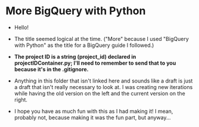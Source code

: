 # More BigQuery with Python

- Hello!

- The title seemed logical at the time. ("More" because I used "BigQuery with Python" as the title for a BigQuery guide I followed.)

- **The project ID is a string (project_id) declared in projectIDContainer.py; I'll need to remember to send that to you because it's in the .gitignore.**

- Anything in this folder that isn't linked here and sounds like a draft is just a draft that isn't really necessary to look at. I was creating new iterations while having the old version on the left and the current version on the right.

- I hope you have as much fun with this as I had making it! I mean, probably not, because making it was the fun part, but anyway...
